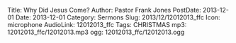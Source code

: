 Title: Why Did Jesus Come?
Author: Pastor Frank Jones
PostDate: 2013-12-01
Date: 2013-12-01
Category: Sermons
Slug: 2013/12/12012013_ffc
Icon: microphone
AudioLink: 12012013_ffc
Tags: CHRISTMAS
mp3: 12012013_ffc/12012013.mp3
ogg: 12012013_ffc/12012013.ogg
